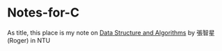 # Notes-for-C
As title, this place is my note on [Data Structure and Algorithms](http://mirlab.org/jang/courses/dsa/) by 張智星(Roger) in NTU
